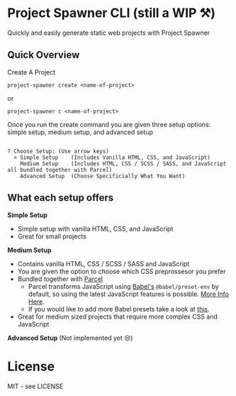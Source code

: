 # Project Spawner CLI (still a WIP ⚒)

Quickly and easily generate static web projects with Project Spawner

## Quick Overview
Create A Project
```shell
project-spawner create <name-of-project>
```
or
```shell
project-spawner c <name-of-project>
```

Once you run the create command you are given three setup options: simple setup, medium setup, and advanced setup
```shell

? Choose Setup: (Use arrow keys)
  > Simple Setup    (Includes Vanilla HTML, CSS, and JavaScript)
    Medium Setup    (Includes HTML, CSS / SCSS / SASS, and JavaScript all bundled together with Parcel)
    Advanced Setup  (Choose Specificially What You Want)
```
## What each setup offers
**Simple Setup**
* Simple setup with vanilla HTML, CSS, and JavaScript
* Great for small projects

**Medium Setup**
* Contains vanilla HTML, CSS / SCSS / SASS and JavaScript
* You are given the option to choose which CSS preprossesor you prefer
* Bundled together with [Parcel](https://parceljs.org/)
  * Parcel transforms JavaScript using [Babel's](https://babeljs.io/docs/en/babel-preset-env) `@babel/preset-env` by default, so using the latest JavaScript features is possible. [More Info Here](https://parceljs.org/javascript.html#default-babel-transforms).
  * If you would like to add more Babel presets take a look at [this](https://parceljs.org/javascript.html#babel).
* Great for medium sized projects that require more complex CSS and JavaScript

**Advanced Setup** (Not implemented yet 😢)




# License

MIT - see LICENSE

